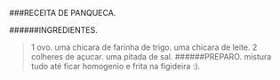 ###RECEITA DE PANQUECA.

######INGREDIENTES.
> 1 ovo.
> uma chicara de farinha de trigo.
> uma chicara de leite.
> 2 colheres de açucar.
> uma pitada de sal.
######PREPARO.
> mistura tudo até ficar homogenio e frita na figideira :).